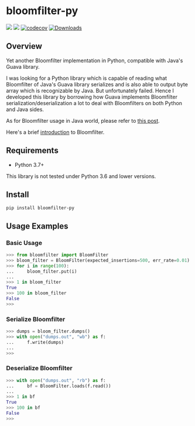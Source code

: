 # bloomfilter-py
![](https://img.shields.io/pypi/v/bloomfilter-py.svg)
![](https://img.shields.io/pypi/pyversions/bloomfilter-py.svg)
[![codecov](https://codecov.io/gh/OldPanda/bloomfilter-py/branch/master/graph/badge.svg?token=RBX1JK7P7O)](https://codecov.io/gh/OldPanda/bloomfilter-py)
[![Downloads](https://pepy.tech/badge/bloomfilter-py)](https://pepy.tech/project/bloomfilter-py)

## Overview
Yet another Bloomfilter implementation in Python, compatible with Java's Guava library.

I was looking for a Python library which is capable of reading what Bloomfilter of Java's Guava library serializes and is also able to output byte array which is recognizable by Java. But unfortunately failed. Hence I developed this library by borrowing how Guava implements Bloomfilter serialization/deserialization a lot to deal with Bloomfilters on both Python and Java sides.

As for Bloomfilter usage in Java world, please refer to [this post](https://www.baeldung.com/guava-bloom-filter).

Here's a brief [introduction](https://en.wikipedia.org/wiki/Bloom_filter) to Bloomfilter.

## Requirements
* Python 3.7+

This library is not tested under Python 3.6 and lower versions.

## Install
```
pip install bloomfilter-py
```

## Usage Examples

### Basic Usage
```Python
>>> from bloomfilter import BloomFilter
>>> bloom_filter = BloomFilter(expected_insertions=500, err_rate=0.01)
>>> for i in range(100):
...     bloom_filter.put(i)
...
>>> 1 in bloom_filter
True
>>> 100 in bloom_filter
False
>>>
```

### Serialize Bloomfilter
```Python
>>> dumps = bloom_filter.dumps()
>>> with open("dumps.out", "wb") as f:
...     f.write(dumps)
...
>>>
```

### Deserialize Bloomfilter
```Python
>>> with open("dumps.out", "rb") as f:
...     bf = BloomFilter.loads(f.read())
...
>>> 1 in bf
True
>>> 100 in bf
False
>>>
```
